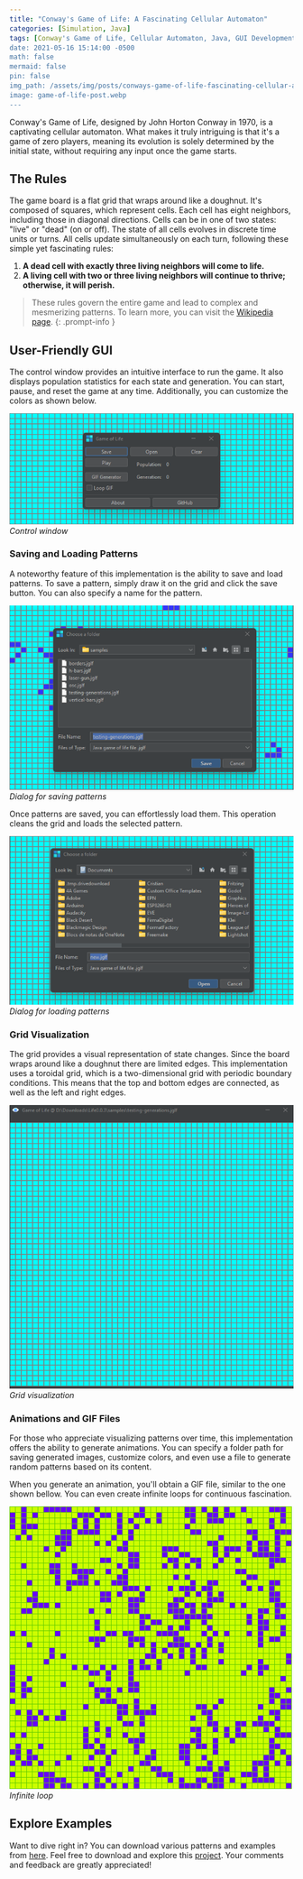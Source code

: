 ```yaml
---
title: "Conway's Game of Life: A Fascinating Cellular Automaton"
categories: [Simulation, Java]
tags: [Conway's Game of Life, Cellular Automaton, Java, GUI Development]
date: 2021-05-16 15:14:00 -0500
math: false
mermaid: false
pin: false
img_path: /assets/img/posts/conways-game-of-life-fascinating-cellular-automaton/
image: game-of-life-post.webp
---
```

Conway's Game of Life, designed by John Horton Conway in 1970, is a captivating cellular automaton. What makes it truly intriguing is that it's a game of zero players, meaning its evolution is solely determined by the initial state, without requiring any input once the game starts.

## The Rules

The game board is a flat grid that wraps around like a doughnut. It's composed of squares, which represent cells. Each cell has eight neighbors, including those in diagonal directions. Cells can be in one of two states: "live" or "dead" (on or off). The state of all cells evolves in discrete time units or turns. All cells update simultaneously on each turn, following these simple yet fascinating rules:

1. **A dead cell with exactly three living neighbors will come to life.**
2. **A living cell with two or three living neighbors will continue to thrive; otherwise, it will perish.**

>These rules govern the entire game and lead to complex and mesmerizing patterns. To learn more, you can visit the [Wikipedia page](https://en.wikipedia.org/wiki/Conway%27s_Game_of_Life).
{: .prompt-info }

## User-Friendly GUI

The control window provides an intuitive interface to run the game. It also displays population statistics for each state and generation. You can start, pause, and reset the game at any time. Additionally, you can customize the colors as shown below.

![Control window](https://github.com/crixodia/java-game-of-life/raw/master/images/contro-gui.png)
_Control window_

### Saving and Loading Patterns

A noteworthy feature of this implementation is the ability to save and load patterns. To save a pattern, simply draw it on the grid and click the save button. You can also specify a name for the pattern.

![Save pattern](https://github.com/crixodia/java-game-of-life/raw/master/images/save-dialog.png)
_Dialog for saving patterns_

Once patterns are saved, you can effortlessly load them. This operation cleans the grid and loads the selected pattern.

![Load pattern](https://github.com/crixodia/java-game-of-life/raw/master/images/open-dialog.png)
_Dialog for loading patterns_

### Grid Visualization

The grid provides a visual representation of state changes. Since the board wraps around like a doughnut there are limited edges. This implementation uses a toroidal grid, which is a two-dimensional grid with periodic boundary conditions. This means that the top and bottom edges are connected, as well as the left and right edges.

![Grid visualization](https://github.com/crixodia/java-game-of-life/raw/master/images/grid-gui.png)
_Grid visualization_

### Animations and GIF Files

For those who appreciate visualizing patterns over time, this implementation offers the ability to generate animations. You can specify a folder path for saving generated images, customize colors, and even use a file to generate random patterns based on its content.

When you generate an animation, you'll obtain a GIF file, similar to the one shown bellow. You can even create infinite loops for continuous fascination.

![Infinite loop](https://github.com/crixodia/java-game-of-life/raw/master/examples/GIFgen/Profile_Life_NFT/animation.gif)
_Infinite loop_

## Explore Examples

Want to dive right in? You can download various patterns and examples from [here](https://github.com/crixodia/java-game-of-life/blob/master/examples/). Feel free to download and explore this [project](https://github.com/crixodia/java-game-of-life). Your comments and feedback are greatly appreciated!
